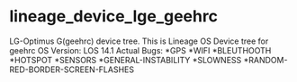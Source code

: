 # lineage_device_lge_geehrc
LG-Optimus G(geehrc) device tree. 
This is Lineage OS Device tree for geehrc
OS Version: LOS 14.1
Actual Bugs: *GPS *WIFI *BLEUTHOOTH *HOTSPOT *SENSORS *GENERAL-INSTABILITY *SLOWNESS *RANDOM-RED-BORDER-SCREEN-FLASHES

